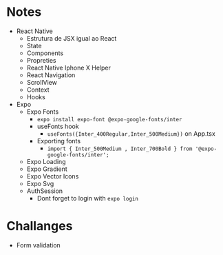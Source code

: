 # Notes
  - React Native
    - Estrutura de JSX igual ao React 
    - State
    - Components
    - Propreties
    - React Native Iphone X Helper
    - React Navigation
    - ScrollView
    - Context
    - Hooks
  - Expo
    - Expo Fonts
      - `expo install expo-font @expo-google-fonts/inter`
      - useFonts hook 
        - `useFonts({Inter_400Regular,Inter_500Medium})` on App.tsx
      - Exporting fonts 
        - `import { Inter_500Medium , Inter_700Bold } from '@expo-google-fonts/inter';`
    - Expo Loading
    - Expo Gradient
    - Expo Vector Icons
    - Expo Svg
    - AuthSession
      - Dont forget to login with `expo login`

# Challanges

  - Form validation
            